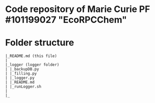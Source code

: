 # Code repository of Marie Curie PF #101199027 "EcoRPCChem"

# Folder structure
```
|_README.md (this file)
|
|_logger (logger folder)
| |_backupDB.py
| |_filling.py
| |_logger.py
| |_README.md
| |_runLogger.sh
|
|_
```